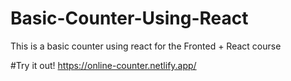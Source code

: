 # Basic-Counter-Using-React
This is a basic counter using react for the Fronted + React course

#Try it out!
https://online-counter.netlify.app/
